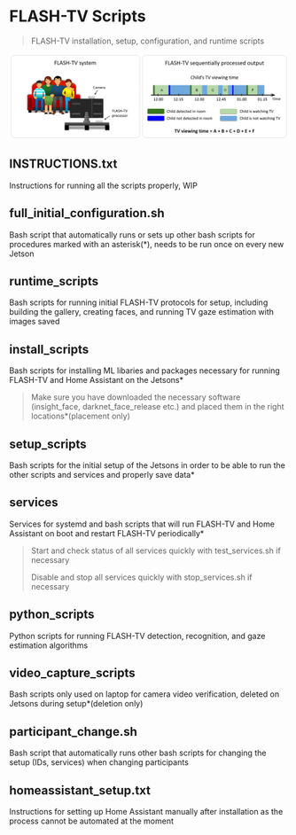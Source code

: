 # FLASH-TV Scripts

> FLASH-TV installation, setup, configuration, and runtime scripts

<img src="pngs/teaser_small.png"/>

## INSTRUCTIONS.txt
Instructions for running all the scripts properly, WIP

## full_initial_configuration.sh
Bash script that automatically runs or sets up other bash scripts for procedures marked with an asterisk(\*), needs to be run once on every new Jetson

## runtime_scripts
Bash scripts for running initial FLASH-TV protocols for setup, including building the gallery, creating faces, and running TV gaze estimation with images saved

## install_scripts
Bash scripts for installing ML libaries and packages necessary for running FLASH-TV and Home Assistant on the Jetsons\*

> Make sure you have downloaded the necessary software (insight_face, darknet_face_release etc.) and placed them in the right locations\*(placement only)

## setup_scripts
Bash scripts for the initial setup of the Jetsons in order to be able to run the other scripts and services and properly save data\*

## services
Services for systemd and bash scripts that will run FLASH-TV and Home Assistant on boot and restart FLASH-TV periodically\*

> Start and check status of all services quickly with test_services.sh if necessary
> 
> Disable and stop all services quickly with stop_services.sh if necessary

## python_scripts
Python scripts for running FLASH-TV detection, recognition, and gaze estimation algorithms

## video_capture_scripts
Bash scripts only used on laptop for camera video verification, deleted on Jetsons during setup\*(deletion only)

## participant_change.sh 
Bash script that automatically runs other bash scripts for changing the setup (IDs, services) when changing participants

## homeassistant_setup.txt
Instructions for setting up Home Assistant manually after installation as the process cannot be automated at the moment


